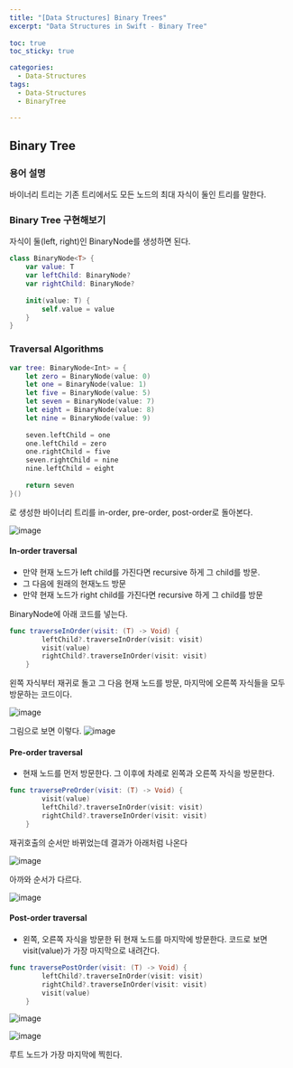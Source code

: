 ```yaml
---
title: "[Data Structures] Binary Trees"
excerpt: "Data Structures in Swift - Binary Tree"
  
toc: true
toc_sticky: true

categories:
  - Data-Structures
tags:
  - Data-Structures
  - BinaryTree

---
```


## Binary Tree

### 용어 설명
바이너리 트리는 기존 트리에서도 모든 노드의 최대 자식이 둘인 트리를 말한다.

### Binary Tree 구현해보기

자식이 둘(left, right)인 BinaryNode를 생성하면 된다.

```swift
class BinaryNode<T> {
    var value: T
    var leftChild: BinaryNode?
    var rightChild: BinaryNode?
    
    init(value: T) {
        self.value = value
    }
}
```

### Traversal Algorithms

```swift
var tree: BinaryNode<Int> = {
    let zero = BinaryNode(value: 0)
    let one = BinaryNode(value: 1)
    let five = BinaryNode(value: 5)
    let seven = BinaryNode(value: 7)
    let eight = BinaryNode(value: 8)
    let nine = BinaryNode(value: 9)
    
    seven.leftChild = one
    one.leftChild = zero
    one.rightChild = five
    seven.rightChild = nine
    nine.leftChild = eight
    
    return seven
}()
```
로 생성한 바이너리 트리를 in-order, pre-order, post-order로 돌아본다.

![image](https://user-images.githubusercontent.com/22000470/182299417-e0dbf9e0-8050-48d4-984d-d2b2127e5f81.png)

#### In-order traversal
- 만약 현재 노드가 left child를 가진다면 recursive 하게 그 child를 방문.
- 그 다음에 원래의 현재노드 방문
- 만약 현재 노드가 right child를 가진다면 recursive 하게 그 child를 방문

BinaryNode에 아래 코드를 넣는다.

```swift
func traverseInOrder(visit: (T) -> Void) {
        leftChild?.traverseInOrder(visit: visit)
        visit(value)
        rightChild?.traverseInOrder(visit: visit)
    }
```
왼쪽 자식부터 재귀로 돌고 그 다음 현재 노드를 방문, 마지막에 오른쪽 자식들을 모두 방문하는 코드이다.

![image](https://user-images.githubusercontent.com/22000470/182299697-4e1dcc88-aaf8-46b3-9270-bf196d5ece96.png)

그림으로 보면 이렇다.
![image](https://user-images.githubusercontent.com/22000470/182299816-01556669-e805-4ded-910f-54e168880c95.png)

#### Pre-order traversal
- 현재 노드를 먼저 방문한다. 그 이후에 차례로 왼쪽과 오른쪽 자식을 방문한다.

```swift
func traversePreOrder(visit: (T) -> Void) {
        visit(value)
        leftChild?.traverseInOrder(visit: visit)
        rightChild?.traverseInOrder(visit: visit)
    }
```

재귀호출의 순서만 바뀌었는데 결과가 아래처럼 나온다

![image](https://user-images.githubusercontent.com/22000470/182300064-4ee8154f-39c6-4cd3-8758-2e4910d2ddfb.png)

아까와 순서가 다르다.

![image](https://user-images.githubusercontent.com/22000470/182300136-b877ec8b-bbc1-4c14-8b5e-19a33339cfcc.png)

#### Post-order traversal
- 왼쪽, 오른쪽 자식을 방문한 뒤 현재 노드를 마지막에 방문한다. 코드로 보면 visit(value)가 가장 마지막으로 내려간다.

```swift
func traversePostOrder(visit: (T) -> Void) {
        leftChild?.traverseInOrder(visit: visit)
        rightChild?.traverseInOrder(visit: visit)
        visit(value)
    }
```

![image](https://user-images.githubusercontent.com/22000470/182300346-d81d3197-d433-4c7b-9088-0b06c131a88d.png)

![image](https://user-images.githubusercontent.com/22000470/182300379-3cc71898-3b72-4642-a3cb-ad67dd3f1828.png)

루트 노드가 가장 마지막에 찍힌다.


